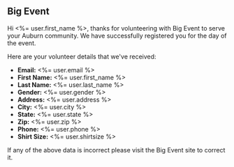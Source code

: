 ## Big Event

Hi <%= user.first_name %>, thanks for volunteering with Big Event to serve your Auburn community. We have successfully registered you for the day of the event.

Here are your volunteer details that we've received:

 - **Email:** <%= user.email %>
 - **First Name:** <%= user.first_name %>
 - **Last Name:** <%= user.last_name %>
 - **Gender:** <%= user.gender %>
 - **Address:** <%= user.address %>
 - **City:** <%= user.city %>
 - **State:** <%= user.state %>
 - **Zip:** <%= user.zip %>
 - **Phone:** <%= user.phone %>
 - **Shirt Size:** <%= user.shirtsize %>

If any of the above data is incorrect please visit the Big Event site to correct it.
